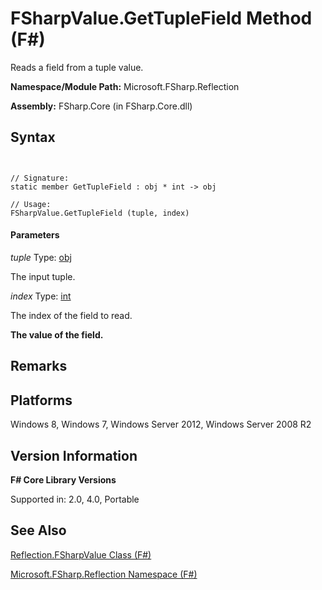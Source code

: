 # FSharpValue.GetTupleField Method (F#)

Reads a field from a tuple value.

**Namespace/Module Path:** Microsoft.FSharp.Reflection

**Assembly:** FSharp.Core (in FSharp.Core.dll)


## Syntax


```


// Signature:
static member GetTupleField : obj * int -> obj

// Usage:
FSharpValue.GetTupleField (tuple, index)

```



#### Parameters
*tuple*
Type: [obj](http://msdn.microsoft.com/en-us/library/dcf2430f-702b-40e5-a0a1-97518bf137f7)


The input tuple.


*index*
Type: [int](http://msdn.microsoft.com/en-us/library/025d5455-3622-4ea5-9573-3ecbd4ee1375)


The index of the field to read.



**The value of the field.**
## Remarks

## Platforms
Windows 8, Windows 7, Windows Server 2012, Windows Server 2008 R2


## Version Information
**F# Core Library Versions**

Supported in: 2.0, 4.0, Portable




## See Also
[Reflection.FSharpValue Class &#40;F&#35;&#41;](Reflection.FSharpValue-Class-%5BFSharp%5D.md)

[Microsoft.FSharp.Reflection Namespace &#40;F&#35;&#41;](Microsoft.FSharp.Reflection-Namespace-%5BFSharp%5D.md)

